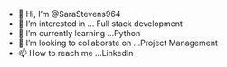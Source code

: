- 👋 Hi, I’m @SaraStevens964
- 👀 I’m interested in ... Full stack development
- 🌱 I’m currently learning ...Python
- 💞️ I’m looking to collaborate on ...Project Management
- 📫 How to reach me ...LinkedIn

<!---
SaraStevens964/SaraStevens964 is a ✨ special ✨ repository because its `README.md` (this file) appears on your GitHub profile.
You can click the Preview link to take a look at your changes.
--->
